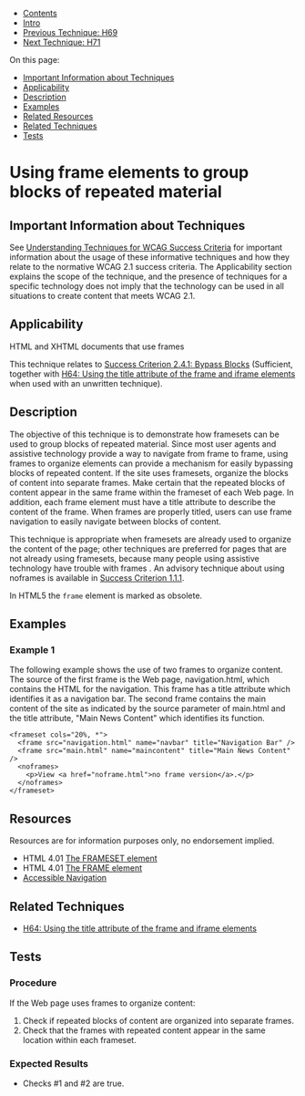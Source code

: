-   [Contents](https://www.w3.org/WAI/WCAG21/Techniques/#techniques "Table of Contents")
-   [Intro](https://www.w3.org/WAI/WCAG21/Techniques/#introduction "Introduction to Techniques")
-   [Previous Technique: H69](H69)
-   [Next Technique: H71](H71)

On this page:

-   [Important Information about Techniques](#important-information)
-   [Applicability](#applicability)
-   [Description](#description)
-   [Examples](#examples)
-   [Related Resources](#resources)
-   [Related Techniques](#related)
-   [Tests](#tests)

Using frame elements to group blocks of repeated material
=========================================================

Important Information about Techniques
--------------------------------------

See [Understanding Techniques for WCAG Success Criteria](https://www.w3.org/WAI/WCAG21/Understanding/understanding-techniques) for important information about the usage of these informative techniques and how they relate to the normative WCAG 2.1 success criteria. The Applicability section explains the scope of the technique, and the presence of techniques for a specific technology does not imply that the technology can be used in all situations to create content that meets WCAG 2.1.

Applicability
-------------

HTML and XHTML documents that use frames

This technique relates to [Success Criterion 2.4.1: Bypass Blocks](https://www.w3.org/WAI/WCAG21/Understanding/bypass-blocks) (Sufficient, together with [H64: Using the title attribute of the frame and iframe elements](../html/H64) when used with an unwritten technique).

Description
-----------

The objective of this technique is to demonstrate how framesets can be used to group blocks of repeated material. Since most user agents and assistive technology provide a way to navigate from frame to frame, using frames to organize elements can provide a mechanism for easily bypassing blocks of repeated content. If the site uses framesets, organize the blocks of content into separate frames. Make certain that the repeated blocks of content appear in the same frame within the frameset of each Web page. In addition, each frame element must have a title attribute to describe the content of the frame. When frames are properly titled, users can use frame navigation to easily navigate between blocks of content.

This technique is appropriate when framesets are already used to organize the content of the page; other techniques are preferred for pages that are not already using framesets, because many people using assistive technology have trouble with frames . An advisory technique about using noframes is available in [Success Criterion 1.1.1](https://www.w3.org/WAI/WCAG21/Understanding/non-text-content).

In HTML5 the `frame` element is marked as obsolete.

Examples
--------

### Example 1

The following example shows the use of two frames to organize content. The source of the first frame is the Web page, navigation.html, which contains the HTML for the navigation. This frame has a title attribute which identifies it as a navigation bar. The second frame contains the main content of the site as indicated by the source parameter of main.html and the title attribute, "Main News Content" which identifies its function.

    <frameset cols="20%, *">
      <frame src="navigation.html" name="navbar" title="Navigation Bar" />
      <frame src="main.html" name="maincontent" title="Main News Content" />
      <noframes>
        <p>View <a href="noframe.html">no frame version</a>.</p>
      </noframes>
    </frameset>   

Resources
---------

Resources are for information purposes only, no endorsement implied.

-   HTML 4.01 [The FRAMESET element](https://www.w3.org/TR/html4/present/frames.html#h-16.2.1)
-   HTML 4.01 [The FRAME element](https://www.w3.org/TR/html4/present/frames.html#h-16.2.2)
-   [Accessible Navigation](http://www.jimthatcher.com/webcourse4.htm)

Related Techniques
------------------

-   [H64: Using the title attribute of the frame and iframe elements](https://www.w3.org/WAI/WCAG21/Techniques/html/H64)

Tests
-----

### Procedure

If the Web page uses frames to organize content:

1.  Check if repeated blocks of content are organized into separate frames.
2.  Check that the frames with repeated content appear in the same location within each frameset.

### Expected Results

-   Checks \#1 and \#2 are true.
